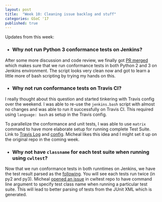 ```yaml
---
layout: post
title:  "Week 10: Cleaning issue backlog and stuff"
categories: GSoC '17
published: true
---
```


Updates from this week:

- ### Why not run Python 3 conformance tests on Jenkins?
After some more discussion and code review, we finally got [PR merged](https://github.com/common-workflow-language/cwltool/pull/505) which makes sure that we run conformance tests in both Python 2 and 3 on Jenkins environment. The script looks very clean now and got to learn a little more of bash scripting by trying my hands on this.

- ### Why not run conformance tests on Travis CI?
I really thought about this question and started tinkering with Travis config over the weekend. I was able to re-use the ``jenkins.bash`` script with almost no changes and was able to run it successfully on Travis CI. This required using ``language: bash`` as setup in the Travis config.

To parallelize the conformance and unit tests, I was able to use ``matrix`` command to have more elaborate setup for running complete Test Suite. Link to [Travis Log](https://travis-ci.org/manu-chroma/cwltool/builds/261475174) and [config](https://github.com/manu-chroma/cwltool/blob/conformance_dream/.travis.yml).
Micheal likes this idea and I might set it up on the original repo in the coming week.

- ### Why not have ``classname`` for each test suite when running using ``cwltest``?
Now that we run conformance tests in both runntimes on Jenkins, we have the test result parsed as the [following](https://ci.commonwl.org/job/cwltool-pr-conformance-multiver/687/version=v1.0/testReport/conformance_test_v1/0/). You will see each tests run twice (in py2 and py3). Micheal [opened an issue](https://github.com/common-workflow-language/cwltest/issues/32) in cwltest repo to have command line argument to specify test class name when running a particular test suite. This will lead to better parsing of tests from the JUnit XML which is generated.
